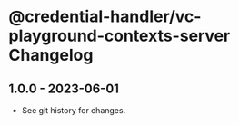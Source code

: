 # @credential-handler/vc-playground-contexts-server Changelog

## 1.0.0 - 2023-06-01

- See git history for changes.
